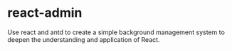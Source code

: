 # react-admin
Use react and antd to create a simple background management system to deepen the understanding and application of React.
